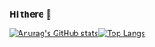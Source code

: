 ### Hi there 👋
[![Anurag's GitHub stats](https://github-readme-stats.vercel.app/api?username=julieniut&theme=algolia&show_icons=true)](https://github.com/julieniut)[![Top Langs](https://github-readme-stats.vercel.app/api/top-langs/?username=julieniut&theme=algolia&show_icons=true&layout=compact)](https://github.com/julieniut)


